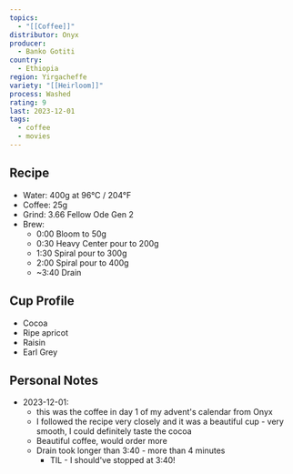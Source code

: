 ```yaml
---
topics:
  - "[[Coffee]]"
distributor: Onyx
producer:
  - Banko Gotiti
country:
  - Ethiopia
region: Yirgacheffe
variety: "[[Heirloom]]"
process: Washed
rating: 9
last: 2023-12-01
tags:
  - coffee
  - movies
---
```

## Recipe

- Water: 400g at 96°C / 204°F
- Coffee: 25g
- Grind: 3.66 Fellow Ode Gen 2
- Brew:
	- 0:00 Bloom to 50g
	- 0:30 Heavy Center pour to 200g
	- 1:30 Spiral pour to 300g
	- 2:00 Spiral pour to 400g
	- ~3:40 Drain

## Cup Profile

- Cocoa
- Ripe apricot
- Raisin
- Earl Grey

## Personal Notes

- 2023-12-01:
	- this was the coffee in day 1 of my advent's calendar from Onyx
	- I followed the recipe very closely and it was a beautiful cup - very smooth, I could definitely taste the cocoa
	- Beautiful coffee, would order more
	- Drain took longer than 3:40 - more than 4 minutes
		- TIL - I should've stopped at 3:40!